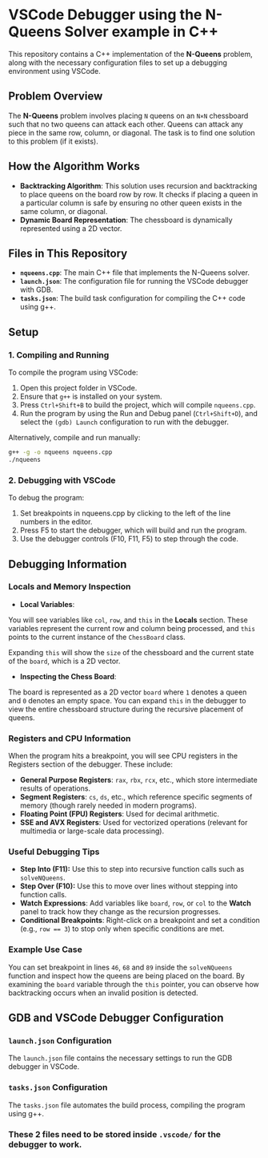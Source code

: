 # VSCode Debugger using the N-Queens Solver example in C++

This repository contains a C++ implementation of the **N-Queens** problem, along with the necessary configuration files to set up a debugging environment using VSCode.

## Problem Overview

The **N-Queens** problem involves placing `N` queens on an `N×N` chessboard such that no two queens can attack each other. Queens can attack any piece in the same row, column, or diagonal. The task is to find one solution to this problem (if it exists).

## How the Algorithm Works

- **Backtracking Algorithm**: This solution uses recursion and backtracking to place queens on the board row by row. It checks if placing a queen in a particular column is safe by ensuring no other queen exists in the same column, or diagonal.
- **Dynamic Board Representation**: The chessboard is dynamically represented using a 2D vector.

## Files in This Repository
- **`nqueens.cpp`**: The main C++ file that implements the N-Queens solver.
- **`launch.json`**: The configuration file for running the VSCode debugger with GDB.
- **`tasks.json`**: The build task configuration for compiling the C++ code using g++.

## Setup

### 1. Compiling and Running

To compile the program using VSCode:

1. Open this project folder in VSCode.
2. Ensure that `g++` is installed on your system.
3. Press `Ctrl+Shift+B` to build the project, which will compile `nqueens.cpp`.
4. Run the program by using the Run and Debug panel (`Ctrl+Shift+D`), and select the `(gdb) Launch` configuration to run with the debugger.

Alternatively, compile and run manually:
```bash
g++ -g -o nqueens nqueens.cpp
./nqueens
```
### 2. Debugging with VSCode
To debug the program:

1. Set breakpoints in nqueens.cpp by clicking to the left of the line numbers in the editor.
2. Press F5 to start the debugger, which will build and run the program.
3. Use the debugger controls (F10, F11, F5) to step through the code.


## Debugging Information

### Locals and Memory Inspection

- **Local Variables**:

You will see variables like `col`, `row`, and `this` in the **Locals** section. These variables represent the current row and column being processed, and `this` points to the current instance of the `ChessBoard` class.

Expanding `this` will show the `size` of the chessboard and the current state of the `board`, which is a 2D vector.


- **Inspecting the Chess Board**:

The board is represented as a 2D vector `board` where `1` denotes a queen and `0` denotes an empty space. You can expand `this` in the debugger to view the entire chessboard structure during the recursive placement of queens.


### Registers and CPU Information

When the program hits a breakpoint, you will see CPU registers in the Registers section of the debugger. These include:
- **General Purpose Registers**: `rax`, `rbx`, `rcx`, etc., which store intermediate results of operations.
- **Segment Registers**: `cs`, `ds`, etc., which reference specific segments of memory (though rarely needed in modern programs).
- **Floating Point (FPU) Registers**: Used for decimal arithmetic.
- **SSE and AVX Registers**: Used for vectorized operations (relevant for multimedia or large-scale data processing).


### Useful Debugging Tips

- **Step Into (F11):** Use this to step into recursive function calls such as `solveNQueens`.
- **Step Over (F10):** Use this to move over lines without stepping into function calls.
- **Watch Expressions**: Add variables like `board`, `row`, or `col` to the **Watch** panel to track how they change as the recursion progresses.
- **Conditional Breakpoints**: Right-click on a breakpoint and set a condition (e.g., `row == 3`) to stop only when specific conditions are met.

### Example Use Case

You can set breakpoint in lines `46`, `68` and `89` inside the `solveNQueens` function and inspect how the queens are being placed on the board. By examining the `board` variable through the `this` pointer, you can observe how backtracking occurs when an invalid position is detected.


## GDB and VSCode Debugger Configuration

### `launch.json` Configuration

The `launch.json` file contains the necessary settings to run the GDB debugger in VSCode.


### `tasks.json` Configuration

The `tasks.json` file automates the build process, compiling the program using g++.

 ### These 2 files need to be stored inside `.vscode/` for the debugger to work.